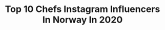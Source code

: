 ---
title: Top 10 Chefs Instagram Influencers In Norway In 2020
description: >-
  Find top chefs Instagram influencers in Norway in 2020. Most popular hashtags: #norway #michelinguide #oslo #michelin.
platform: Instagram
hits: 9
text_top: Identify the most popular Instagram accounts on inBeat.
text_bottom: Our database aggregates 9 Instagram influencers like this in Norway for you to connect with.
profiles:
  - username: "christerrodseth"
    fullname: >-
      Christer Rødseth
    bio: >-
      🍴Head chef @vaaghals_restaurant 🍴Co owner @code_restaurant 🍴Host for Matsjokket @nrk Booking og kontakt: post@christerrodseth.no
    location: "Norway"
    followers: 10142
    engagement: 903
    commentsToLikes: 0.020593
    id: ck8t4mu617cep0j78jult353j
    verified: false
    hashtags: "#coderestaurant, #norge, #newscandinaviancooking, #norway"
  - username: "n0rdavinden"
    fullname: >-
      FREDRIK HAGEN
    bio: >-
      🎬 Norwegian Gaming Youtuber 🍔 Educated Chéf in Norway 👇 Link to YOUTUBE channel in bio 💙 Team NOCCO Norway 🎮 Playstation ambassador 💕G
    location: "Norway"
    followers: 9155
    engagement: 798
    commentsToLikes: 0.022784
    id: ck5ccst4uhy650i115lo7dqkg
    verified: false
    hashtags: "#gamingharskylda, #annonse"
  - username: "kontrast_mikael"
    fullname: >-
      Mikael Svensson
    bio: >-
      Restaurant Kontrast 1 michelin ⭐️ Modern Nordic restaurant. Proud owner and chef
    location: "Norway"
    followers: 8186
    engagement: 530
    commentsToLikes: 0.044788
    id: ckaorg838n2nj0i78lr801jap
    verified: false
    hashtags: "#michelinguide, #visitoslo, #organic, #kontrast"
  - username: "ellitsgaard_under"
    fullname: >-
      Nicolai Ellitsgaard
    bio: >-
      Chef @UNDERlindesnes ❉ Michelin Guide 2020
    location: "Norway"
    followers: 17489
    engagement: 275
    commentsToLikes: 0.022756
    id: ck0vwxdg0w1ty0i1986ijoge3
    verified: false
    hashtags: "#underlindesnes, #michelinguide, #michelinstar, #homecooking"
  - username: "sidraomarr"
    fullname: >-
      Sidra -Hijabstyles|Recipes|Mom
    bio: >-
      🇵🇰 | 🇳🇴 📍Oslo Hijab tutorials • Food recipes • Lifestyle talk A little bit of everything i love ❤ Mirror-selfie addict 🤳 Millennial desi mom 💁🏻‍♀️
    location: "Norway"
    followers: 7970
    engagement: 499
    commentsToLikes: 0.240447
    id: ck9wgfv4yt8iu0j78cqctl671
    verified: false
    hashtags: "#hijabtutorial, #scarfstyles, #indianfoodrecipes, #hijabifashion"
  - username: "nikolaimeling"
    fullname: >-
      Nikolai Meling
    bio: >-
      Nothing to see here unless you like bread🍞🥐 🇧🇻Stavanger
    location: "Norway"
    followers: 14888
    engagement: 686
    commentsToLikes: 0.011278
    id: ck5zohxtrqlsa0i14y8da92lz
    verified: false
    hashtags: "#surdeig, #godtno, #bakerylife, #fermented"
  - username: "casachicks"
    fullname: >-
      CC-styling
    bio: >-
      •Stylist •SoMe Manager ✨Årets Gullfjær 2020✨ Mail: Info@ccstyling.no @moccamasternorge @kidinterior Ambassadør @plantasjen
    location: "Norway"
    followers: 275276
    engagement: 111
    commentsToLikes: 0.105326
    id: ck55q9rbmclb80i11222jlrc0
    verified: false
    hashtags: "#hyttekroken, #outdoorfurniture, #fireplace, #interiorismo"
  - username: "oleedvardantonsen"
    fullname: >-
      Ole Edvard Antonsen
    bio: >-
      International trumpet soloist, conductor, composer, recording artist
    location: "Norway"
    followers: 8936
    engagement: 658
    commentsToLikes: 0.021056
    id: ck5hczm83kqg30i11lpzujjbk
    verified: false
    hashtags: "#jul, #trumpet, #norway, #konsert"
  - username: "capnorway"
    fullname: >-
      Christian André Pettersen
    bio: >-
      Norwegian candidate Bocuse d’or 2019-2021 🇳🇴 Bocuse d’Or Bronze 2019 Forbes 30under30 Live Your Dream www.bycap.no
    location: "Norway"
    followers: 5856
    engagement: 615
    commentsToLikes: 0.021722
    id: ck5bw2q2rkvxf0i116d3trklt
    verified: false
    hashtags: "#arctic, #beyond, #food, #repost"
---